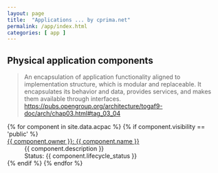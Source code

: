 ```yaml
---
layout: page
title:  "Applications ... by cprima.net"
permalink: /app/index.html
categories: [ app ]
---
```


## Physical application components

> An encapsulation of application functionality aligned to implementation structure, which is modular and replaceable. It encapsulates its behavior and data, provides services, and makes them available through interfaces.
> https://pubs.opengroup.org/architecture/togaf9-doc/arch/chap03.html#tag_03_04


<dl>
  {% for component in site.data.acpac %}
  {% if component.visibility == 'public'  %}
      <dt><a href="{{ "/" | append: component.path | append:"/README.html" | prepend: site.baseurl | prepend: site.url }}">{{ component.owner }}: {{ component.name }}</a></dt><dd>{{ component.description }}<br />Status: {{ component.lifecycle_status }}</dd>
  {% endif %}
  {% endfor %}
</dl>
